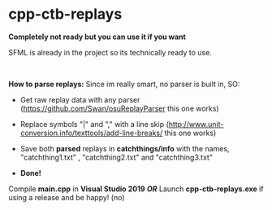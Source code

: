 # cpp-ctb-replays
**Completely not ready but you can use it if you want**

SFML is already in the project so its technically ready to use.

<br>

**How to parse replays:**
Since im really smart, no parser is built in, SO:
- Get raw replay data with any parser (https://github.com/Swan/osuReplayParser this one works)

- Replace symbols "|" and "," with a line skip (http://www.unit-conversion.info/texttools/add-line-breaks/ this one works)

- Save both **parsed** replays in **catchthings/info** with the names, "catchthing1.txt" , "catchthing2.txt" and "catchthing3.txt"

- **Done!**

Compile **main.cpp** in **Visual Studio 2019** ***OR*** Launch **cpp-ctb-replays.exe** if using a release and be happy! (no)

